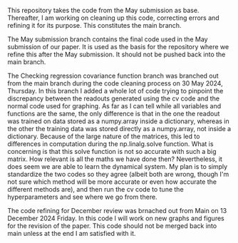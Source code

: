 This repository takes the code from the May submission as base. Thereafter, I am working on cleaning up this code, correcting errors and refining it for its purpose. This constitutes the main branch.

The May submission branch contains the final code used in the May submission of our paper. It is used as the basis for the repository where we refine this after the May submission. It should not be pushed back into the main branch.

The Checking regression covariance function branch was branched out from the main branch during the code cleaning process on 30 May 2024, Thursday. In this branch I added a whole lot of code trying to pinpoint the discrepancy between the readouts generated using the cv code and the normal code used for graphing. As far as I can tell while all variables and functions are the same, the only difference is that in the one the readout was trained on data stored as a numpy.array inside a dictionary, whereas in the other the training data was stored directly as a numpy.array, not inside a dictionary. Because of the large nature of the matrices, this led to differences in computation during the np.linalg.solve function. What is concerning is that this solve function is not so accurate with such a big matrix. How relevant is all the maths we have done then? Nevertheless, it does seem we are able to learn the dynamical system. My plan is to simply standardize the two codes so they agree (albeit both are wrong, though I'm not sure which method will be more accurate or even how accurate the different methods are), and then run the cv code to tune the hyperparameters and see where we go from there.

The code refining for December review was brnached out from Main on 13 December 2024 Friday. In this code I will work on new graphs and figures for the revision of the paper. This code should not be merged back into main unless at the end I am satisfied with it.
